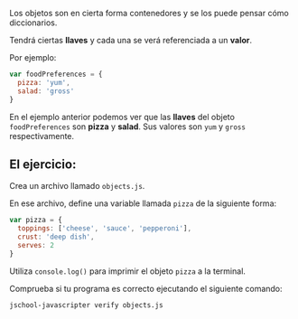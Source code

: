 Los objetos son en cierta forma contenedores y se los puede pensar cómo diccionarios.

Tendrá ciertas **llaves** y cada una se verá referenciada a un **valor**.

Por ejemplo:

```js
var foodPreferences = {
  pizza: 'yum',
  salad: 'gross'
}
```

En el ejemplo anterior podemos ver que las **llaves** del objeto `foodPreferences` son **pizza** y **salad**. Sus valores son `yum` y `gross` respectivamente.

## El ejercicio:

Crea un archivo llamado `objects.js`.

En ese archivo, define una variable llamada `pizza` de la siguiente forma:

```js
var pizza = {
  toppings: ['cheese', 'sauce', 'pepperoni'],
  crust: 'deep dish',
  serves: 2
}
```

Utiliza `console.log()` para imprimir el objeto `pizza` a la terminal.

Comprueba si tu programa es correcto ejecutando el siguiente comando:

```bash
jschool-javascripter verify objects.js
```
